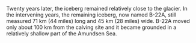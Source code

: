 Twenty years later, the iceberg remained relatively close to the glacier. In the intervening years, the remaining iceberg, now named B-22A, still measured 71 km (44 miles) long and 45 km (28 miles) wide. B-22A moved only about 100 km from the calving site and it became grounded in a relatively shallow part of the Amundsen Sea.